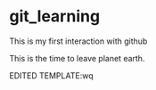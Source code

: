 # git_learning
This is my first interaction with github

This is the time to leave planet earth.

EDITED TEMPLATE:wq

